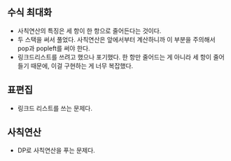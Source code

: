 ## 수식 최대화

- 사칙연산의 특징은 세 항이 한 항으로 줄어든다는 것이다. 
- 두 스택을 써서 풀었다. 사칙연산은 앞에서부터 계산하니까 이 부분을 주의해서 pop과 popleft를 써야 한다.
- 링크드리스트를 쓰려고 했으나 포기했다. 한 항만 줄어드는 게 아니라 세 항이 줄어들기 때문에, 이걸 구현하는 게 너무 복잡했다.



## 표편집

- 링크드 리스트를 쓰는 문제다.





## 사칙연산

- DP로 사칙연산을 푸는 문제다.